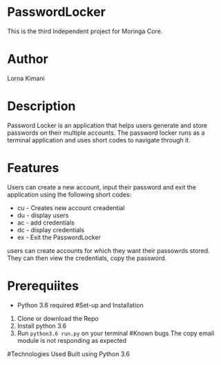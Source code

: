# PasswordLocker
This is the third Independent project for Moringa Core.

# Author

Lorna Kimani

# Description
Password Locker is an application that helps users generate and store passwords on their multiple accounts. The password locker runs as a terminal application and uses short codes to navigate through it.

# Features

Users can create a new account, input their password and exit the application using the following short codes:

<ul>
<li>cu - Creates new account creadential</li>
<li>du - display users</li>
<li>ac - add credentials</li>
<li>dc - display credentials</li>
<li>ex - Exit the PasswordLocker</li>
</ul>

users can create accounts for which they want their passowrds stored. 
They can then view the credentials, copy the password. 

# Prerequiites

- Python 3.6 required
#Set-up and Installation
1. Clone or download the Repo
2. Install python 3.6
3. Run `python3.6 run.py` on your terminal
#Known bugs
The copy email module is not responding as expected

#Technologies Used
Built using Python 3.6